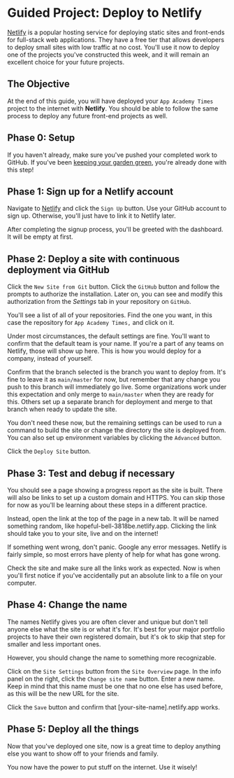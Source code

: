# Guided Project: Deploy to Netlify

[Netlify] is a popular hosting service for deploying static sites and front-ends
for full-stack web applications.  They have a free tier that allows developers
to deploy small sites with low traffic at no cost.  You'll use it now to deploy
one of the projects you've constructed this week, and it will remain an excellent
choice for your future projects.

## The Objective

At the end of this guide, you will have deployed your `App Academy Times`
project to the internet with **Netlify**.  You should be able to follow the same
process to deploy any future front-end projects as well.

## Phase 0: Setup

If you haven't already, make sure you've pushed your completed work to GitHub.
If you've been [keeping your garden green], you're already done with this step!

## Phase 1: Sign up for a Netlify account

Navigate to [Netlify] and click the `Sign Up` button.  Use your GitHub account
to sign up.  Otherwise, you'll just have to link it to Netlify later.

After completing the signup process, you'll be greeted with the dashboard.  It
will be empty at first.

## Phase 2: Deploy a site with continuous deployment via GitHub

Click the `New Site from Git` button. Click the `GitHub` button and follow the
prompts to authorize the installation.  Later on, you can see and modify this
authorization from the _Settings_ tab in your repository on `GitHub`.

You'll see a list of all of your repositories.  Find the one you want, in this
case the repository for `App Academy Times,` and click on it.

Under most circumstances, the default settings are fine.  You'll want to confirm
that the default team is your name.  If you're a part of any teams on Netlify,
those will show up here.  This is how you would deploy for a company, instead of
yourself.

Confirm that the branch selected is the branch you want to deploy from.  It's
fine to leave it as `main/master` for now, but remember that any change you push
to this branch will immediately go live.  Some organizations work under this
expectation and only merge to `main/master` when they are ready for this. Others
set up a separate branch for deployment and merge to that branch when ready to
update the site.

You don't need these now, but the remaining settings can be used to run a
command to build the site or change the directory the site is deployed from. You
can also set up environment variables by clicking the `Advanced` button.

Click the `Deploy Site` button.

## Phase 3: Test and debug if necessary

You should see a page showing a progress report as the site is built.  There
will also be links to set up a custom domain and HTTPS.  You can skip those for
now as you'll be learning about these steps in a different practice.

Instead, open the link at the top of the page in a new tab.  It will be named
something random, like hopeful-bell-3818be.netlify.app.  Clicking the link
should take you to your site, live and on the internet!

If something went wrong, don't panic.  Google any error messages.  Netlify is
fairly simple, so most errors have plenty of help for what has gone wrong.

Check the site and make sure all the links work as expected.  Now is when you'll
first notice if you've accidentally put an absolute link to a file on your
computer.

## Phase 4: Change the name

The names Netlify gives you are often clever and unique but don't tell anyone
else what the site is or what it's for.  It's best for your major portfolio
projects to have their own registered domain, but it's ok to skip that step for
smaller and less important ones.

However, you should change the name to something more recognizable.

Click on the `Site Settings` button from the `Site Overview` page.  In the info
panel on the right, click the `Change site name` button.  Enter a new name.
Keep in mind that this name must be one that no one else has used before, as
this will be the new URL for the site.

Click the `Save` button and confirm that [your-site-name].netlify.app works.

## Phase 5: Deploy all the things

Now that you've deployed one site, now is a great time to deploy anything else
you want to show off to your friends and family.

You now have the power to put stuff on the internet.  Use it wisely!

[keeping your garden green]: https://open.appacademy.io/learn/student-handbook/code-of-conduct/committing-with-a-a-projects
[Netlify]: https://www.netlify.com/
